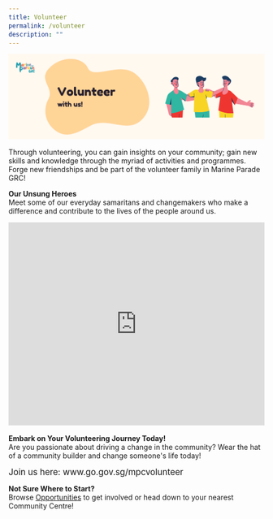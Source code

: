 ```yaml
---
title: Volunteer
permalink: /volunteer
description: ""
---
```

<img src="/images/k-cc-volunteer-banner.png"> 

Through volunteering, you can gain insights on your community; gain new skills and knowledge through the myriad of activities and programmes. Forge new friendships and be part of the volunteer family in Marine Parade GRC!

<b>Our Unsung Heroes</b>
<br>Meet some of our everyday samaritans and changemakers who make a difference and contribute to the lives of the people around us. <br>

<iframe width="100%" height="400" src="https://www.youtube.com/embed/zGBRPggAi9c" frameborder="0" allowfullscreen></iframe>

<b>	Embark on Your Volunteering Journey Today!</b>
<br>Are you passionate about driving a change in the community? Wear the hat of a community builder and change someone's life today! <br>
<div style="font-size:120%"> Join us here: www.go.gov.sg/mpcvolunteer </div>

<b>	Not Sure Where to Start?</b>
<br>Browse [Opportunities](/resources) to get involved or head down to your nearest Community Centre!